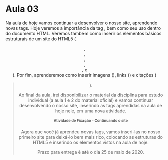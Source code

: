 # Aula 03

Na aula de hoje vamos continuar a desenvolver o nosso site, aprendendo novas tags. Hoje veremos a importância da tag <meta>, bem como seu uso dentro do documento HTML. Veremos também como inserir os elementos básicos estruturais de um site do HTML5 (<header>, <nav>, <section>, <article>, <aside> , e <footer>). Por fim, aprenderemos como inserir  imagens (<img>), links (<a>) e citações (<blockquote>).

Ao final da aula, irei disponibilizar o material da disciplina para estudo individual (a aula 1 e 2 do material oficial) e vamos continuar desenvolvendo o nosso site, inserindo as tags aprendidas na aula de hoje nele, em uma nova atividade.

# Atividade de Fixação - Continuando o site

Agora que você já aprendeu novas tags, vamos inseri-las no nosso primeiro site para deixá-lo bem mais rico, colocando as estruturas do HTML5 e inserindo os elementos vistos na aula de hoje.

Prazo para entrega é até o dia 25 de maio de 2020.